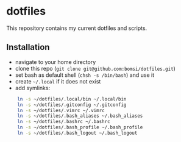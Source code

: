 # dotfiles

This repository contains my current dotfiles and scripts.

## Installation

- navigate to your home directory
- clone this repo (`git clone git@github.com:bomsi/dotfiles.git`)
- set bash as default shell (`chsh -s /bin/bash`) and use it
- create `~/.local` if it does not exist
- add symlinks:
```sh
	ln -s ~/dotfiles/.local/bin ~/.local/bin
	ln -s ~/dotfiles/.gitconfig ~/.gitconfig
	ln -s ~/dotfiles/.vimrc ~/.vimrc
	ln -s ~/dotfiles/.bash_aliases ~/.bash_aliases
	ln -s ~/dotfiles/.bashrc ~/.bashrc
	ln -s ~/dotfiles/.bash_profile ~/.bash_profile
	ln -s ~/dotfiles/.bash_logout ~/.bash_logout
```
